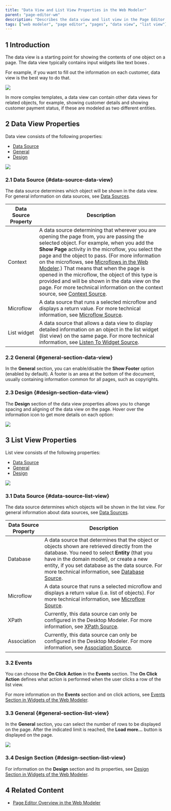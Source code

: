 ```yaml
---
title: "Data View and List View Properties in the Web Modeler"
parent: "page-editor-wm"
description: "Describes the data view and list view in the Page Editor of the Mendix Web Modeler."
tags: ["web modeler", "page editor", "pages", "data view", "list view"]
---
```


## 1 Introduction 

The data view is a starting point for showing the contents of one object on a page.  The data view typically contains input widgets like text boxes . 

For example, if you want to fill out the information on each customer, data view is the best way to do that.

![](attachments/page-editor-data-view-list-view-wm/wm-data-view-example.png)

In more complex templates, a data view can contain other data views for related objects, for example, showing customer details and showing customer payment status, if these are modeled as two different entities. 

## 2 Data View Properties  

Data view consists of the following properties:

* [Data Source](#data-source-data-view)
* [General](#general-section-data-view)
* [Design](#design-section-data-view)

![](attachments/page-editor-data-view-list-view-wm/wm-data-view-properties.png)

### 2.1 Data Source {#data-source-data-view} 

The data source determines which object will be shown in the data view. For general information on data sources, see [Data Sources](../data-sources). 

| Data Source Property | Description                                                  |
| -------------------- | ------------------------------------------------------------ |
| Context              | A data source determining that wherever you are opening the page from, you are passing the selected object. For example, when you add the **Show Page** activity in the microflow, you select the page and the object to pass. (For more information on the microflows, see [Microflows in the Web Modeler](microflows-wm).) That means that when the page is opened in the microflow, the object of this type is provided and will be shown in the data view on the page. For more technical information on the context source, see [Context Source](../entity-path-source). |
| Microflow            | A data source that runs a selected microflow and displays a return value. For more technical information, see [Microflow Source](../microflow-source). |
| List widget          | A data source that allows a data view to display detailed information on an object in the list widget (list view) on the same page. For more technical information, see [Listen To Widget Source](../microflow-source). |

### 2.2 General {#general-section-data-view}

In the **General** section, you can enable/disable the **Show Footer** option (enabled by default). A footer is an area at the bottom of the document, usually containing information common for all pages, such as copyrights.  

### 2.3 Design {#design-section-data-view}

The **Design** section of the data view properties allows you to change spacing and aligning of the data view on the page. Hover over the information icon to get more details on each option:

![](attachments/page-editor-data-view-list-view-wm/wm-design-section-info-icon.png)

## 3 List View Properties

List view consists of the following properties:

* [Data Source](#data-source-list-view)
* [General](#general-section-list-view)
* [Design](#design-section-list-view)

![](attachments/page-editor-data-view-list-view-wm/wm-list-view-properties.png)

### 3.1 Data Source {#data-source-list-view}

The data source determines which objects will be shown in the list view. For general information about data sources, see [Data Sources](../data-sources). 

| Data Source Property | Description                                                  |
| -------------------- | ------------------------------------------------------------ |
| Database             | A data source that determines that the object or objects shown are retrieved directly from the database. You need to select **Entity** (that you have in the domain model), or create a new entity, if you set database as the data source. For more technical information, see [Database Source](../database-source). |
| Microflow            | A data source that runs a selected microflow and displays a return value (i.e. list of objects). For more technical information, see [Microflow Source](../microflow-source). |
| XPath                | Currently, this data source can only be configured in the Desktop Modeler. For more information, see [XPath Source](../xpath-source). |
| Association          | Currently, this data source can only be configured in the Desktop Modeler. For more information, see [Association Source](../association-source). |

### 3.2 Events

 You can choose the **On Click Action** in the **Events** section. The **On Click Action** defines what action is performed when the user clicks a row of the list view. 

For more information on the **Events** section and on click actions, see [Events Section in Widgets of the Web Modeler](page-editor-widgets-events-section-wm). 

### 3.3 General {#general-section-list-view}

In the **General** section, you can select the number of rows to be displayed on the page. After the indicated limit is reached, the **Load more...** button is displayed on the page.

![](attachments/page-editor-data-view-list-view-wm/wm-load-more-list-view.png)

### 3.4 Design Section {#design-section-list-view}

For information on the **Design** section and its properties, see [Design Section in Widgets of the Web Modeler](page-editor-widgets-design-section-wm).

## 4 Related Content

* [Page Editor Overview in the Web Modeler](page-editor-wm)
